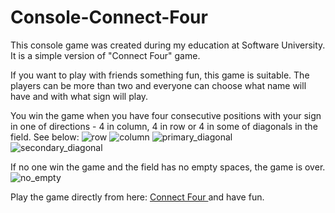# Console-Connect-Four
This console game was created during my education at Software University. It is a simple version of "Connect Four" game.

If you want to play with friends something fun, this game is suitable. The players can be more than two and everyone can choose what name will have and with what sign will play.

You win the game when you have four consecutive positions with your sign in one of directions - 4 in column, 4 in row or 4 in some of diagonals in the field.
See below:
![row](https://github.com/mustanska/Console-Connect-Four/assets/122823838/ef7cf295-fb43-479f-b531-89f379c84fe9)
![column](https://github.com/mustanska/Console-Connect-Four/assets/122823838/5f43ac08-8109-4bb7-ae3e-202860c98e4a)
![primary_diagonal](https://github.com/mustanska/Console-Connect-Four/assets/122823838/8f95d3b4-dc23-4ce7-bd66-3b993a5b7bb3)
![secondary_diagonal](https://github.com/mustanska/Console-Connect-Four/assets/122823838/443bd356-7bff-45d4-934e-e38dca23fdc4)

If no one win the game and the field has no empty spaces, the game is over.
![no_empty](https://github.com/mustanska/Console-Connect-Four/assets/122823838/fe58d8a5-b142-48dd-8d32-307875fc4356)

Play the game directly from here: <a href='https://replit.com/@mustanska/ConsoleConnectFour'> Connect Four </a> and have fun.

